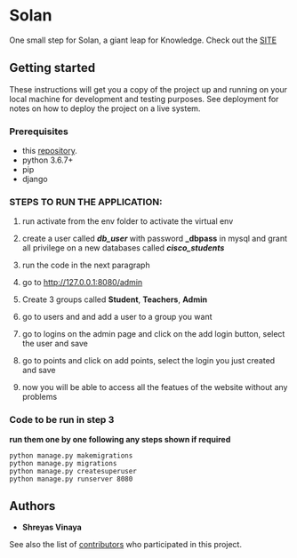 # Solan
One small step for Solan, a giant leap for Knowledge.
Check out the [SITE](https://solan.pythonanywhere.com)

## Getting started
These instructions will get you a copy of the project up and running on your local machine for development and testing purposes. See deployment for notes on how to deploy the project on a live system.

### Prerequisites
- this [repository](https://github.com/shreyasvinaya/Solan_withdb/). 
- python 3.6.7+
- pip
- django

### STEPS TO RUN THE APPLICATION:

1. run activate from the env folder to activate the virtual env
2. create a user called **_db_user_** with password **_dbpass** in mysql and grant all privilege on a new databases called **_cisco_students_**
3. run the code in the next paragraph


4. go to http://127.0.0.1:8080/admin
5. Create 3 groups called **Student**, **Teachers**, **Admin** 
6. go to users and and add a user to a group you want
7. go to logins on the admin page and click on the add login button, select the user and save
8. go to points and click on add points, select the login you just created and save
9. now you will be able to access all the featues of the website without any problems

### Code to be run in step 3
**run them one by one following any steps shown if required**
```
python manage.py makemigrations
python manage.py migrations
python manage.py createsuperuser
python manage.py runserver 8080
```

## Authors

* **Shreyas Vinaya**

See also the list of [contributors](https://github.com/shreyasvinaya/Solan_withdb/contributors) who participated in this project.
